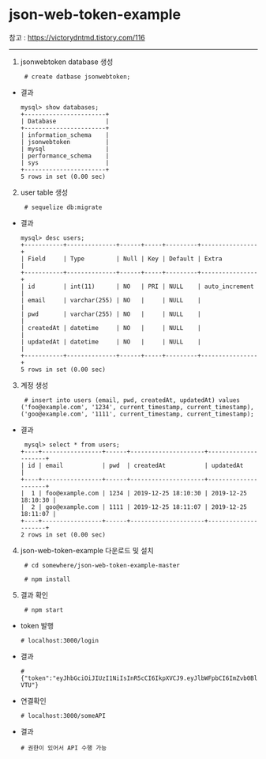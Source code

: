 # json-web-token-example

참고 : https://victorydntmd.tistory.com/116

----------------------------------------

1. jsonwebtoken database 생성

        # create datbase jsonwebtoken;
  
  - 결과
  
        mysql> show databases;
        +-----------------------+
        | Database              |
        +-----------------------+
        | information_schema    |
        | jsonwebtoken          |
        | mysql                 |
        | performance_schema    |
        | sys                   |
        +-----------------------+
        5 rows in set (0.00 sec)
  
2. user table 생성

        # sequelize db:migrate

  - 결과
  
        mysql> desc users;
        +-----------+--------------+------+-----+---------+----------------+
        | Field     | Type         | Null | Key | Default | Extra          |
        +-----------+--------------+------+-----+---------+----------------+
        | id        | int(11)      | NO   | PRI | NULL    | auto_increment |
        | email     | varchar(255) | NO   |     | NULL    |                |
        | pwd       | varchar(255) | NO   |     | NULL    |                |
        | createdAt | datetime     | NO   |     | NULL    |                |
        | updatedAt | datetime     | NO   |     | NULL    |                |
        +-----------+--------------+------+-----+---------+----------------+
        5 rows in set (0.00 sec)

3. 계정 생성

        # insert into users (email, pwd, createdAt, updatedAt) values ('foo@example.com', '1234', current_timestamp, current_timestamp), ('goo@example.com', '1111', current_timestamp, current_timestamp);

  - 결과
  
         mysql> select * from users;                                                                                                 +----+-----------------+------+---------------------+---------------------+
        | id | email           | pwd  | createdAt           | updatedAt           |
        +----+-----------------+------+---------------------+---------------------+
        |  1 | foo@example.com | 1234 | 2019-12-25 18:10:30 | 2019-12-25 18:10:30 |
        |  2 | goo@example.com | 1111 | 2019-12-25 18:11:07 | 2019-12-25 18:11:07 |
        +----+-----------------+------+---------------------+---------------------+
        2 rows in set (0.00 sec)

4. json-web-token-example 다운로드 및 설치

        # cd somewhere/json-web-token-example-master

        # npm install

5. 결과 확인

        # npm start
  
  - token 발행
  
        # localhost:3000/login
  
  - 결과
  
        # {"token":"eyJhbGciOiJIUzI1NiIsInR5cCI6IkpXVCJ9.eyJlbWFpbCI6ImZvb0BleGFtcGxlLmNvbSIsImlhdCI6MTU3NzI2NzczOCwiZXhwIjoxNTc3MjY4MDM4fQ.lAl_L8p6pEHRJAnWnKxOXc3NVTpPajdlApDOQ0g-VTU"}
  
  - 연결확인
  
        # localhost:3000/someAPI
  
  - 결과
  
        # 권한이 있어서 API 수행 가능
